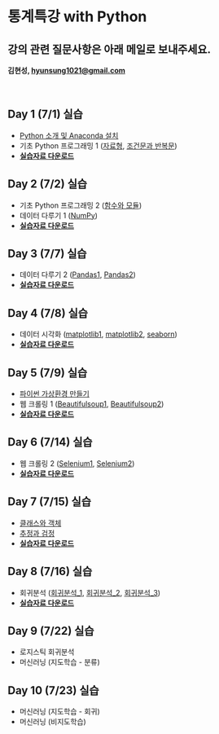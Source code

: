 # 통계특강 with Python

## 강의 관련 질문사항은 아래 메일로 보내주세요.
**김현성, hyunsung1021@gmail.com**


<br>

## Day 1 (7/1) 실습
- [Python 소개 및 Anaconda 설치](https://github.com/statKim/stats-summer-2021/blob/main/Lecture_note/Installation/intro_python.pdf)
- 기초 Python 프로그래밍 1 ([자료형](https://github.com/statKim/stats-summer-2021/blob/main/Lecture_note/Day1/1.자료형.ipynb), [조건문과 반복문](https://github.com/statKim/stats-summer-2021/blob/main/Lecture_note/Day1/2.조건문과%20반복문.ipynb/))
- [**실습자료 다운로드**](https://github.com/statKim/stats-summer-2021/blob/main/Files/Day1.zip?raw=T)


## Day 2 (7/2) 실습
- 기초 Python 프로그래밍 2 ([함수와 모듈](https://github.com/statKim/stats-summer-2021/blob/main/Lecture_note/Day2/3.함수와%20모듈.ipynb/))
- 데이터 다루기 1 ([NumPy](https://github.com/statKim/stats-summer-2021/blob/main/Lecture_note/Day2/NumPy.ipynb/))
- [**실습자료 다운로드**](https://github.com/statKim/stats-summer-2021/blob/main/Files/Day2.zip?raw=T)


## Day 3 (7/7) 실습
- 데이터 다루기 2 ([Pandas1](https://github.com/statKim/stats-summer-2021/blob/main/Lecture_note/Day3/Pandas_1.ipynb/), [Pandas2](https://github.com/statKim/stats-summer-2021/blob/main/Lecture_note/Day3/Pandas_2.ipynb/))
- [**실습자료 다운로드**](https://github.com/statKim/stats-summer-2021/blob/main/Files/Day3.zip?raw=T)

## Day 4 (7/8) 실습
- 데이터 시각화 ([matplotlib1](https://github.com/statKim/stats-summer-2021/blob/main/Lecture_note/Day4/matplotlib_1.ipynb/), [matplotlib2](https://github.com/statKim/stats-summer-2021/blob/main/Lecture_note/Day4/matplotlib_2.ipynb/), [seaborn](https://github.com/statKim/stats-summer-2021/blob/main/Lecture_note/Day4/seaborn.ipynb/))
- [**실습자료 다운로드**](https://github.com/statKim/stats-summer-2021/blob/main/Files/Day4.zip?raw=T)


## Day 5 (7/9) 실습
- [파이썬 가상환경 만들기](https://github.com/statKim/stats-summer-2021/blob/main/Lecture_note/Day5/virtual_env.pdf/)
- 웹 크롤링 1 ([Beautifulsoup1](https://github.com/statKim/stats-summer-2021/blob/main/Lecture_note/Day5/BeautifulSoup_1.ipynb/), [Beautifulsoup2](https://github.com/statKim/stats-summer-2021/blob/main/Lecture_note/Day5/BeautifulSoup_2.ipynb/))
- [**실습자료 다운로드**](https://github.com/statKim/stats-summer-2021/blob/main/Files/Day5.zip?raw=T)


## Day 6 (7/14) 실습
- 웹 크롤링 2 ([Selenium1](https://github.com/statKim/stats-summer-2021/blob/main/Lecture_note/Day6/Selenium_1.ipynb/), [Selenium2](https://github.com/statKim/stats-summer-2021/blob/main/Lecture_note/Day6/Selenium_2.ipynb/))
- [**실습자료 다운로드**](https://github.com/statKim/stats-summer-2021/blob/main/Files/Day6.zip?raw=T)


## Day 7 (7/15) 실습
- [클래스와 객체](https://github.com/statKim/stats-summer-2021/blob/main/Lecture_note/Day7/클래스와%20객체.ipynb/)
- [추정과 검정](https://github.com/statKim/stats-summer-2021/blob/main/Lecture_note/Day7/추정과%20검정.ipynb/)
- [**실습자료 다운로드**](https://github.com/statKim/stats-summer-2021/blob/main/Files/Day7.zip?raw=T)


## Day 8 (7/16) 실습
- 회귀분석 ([회귀분석_1](https://github.com/statKim/stats-summer-2021/blob/main/Lecture_note/Day8/회귀분석_1.ipynb/), [회귀분석_2](https://github.com/statKim/stats-summer-2021/blob/main/Lecture_note/Day8/회귀분석_2.ipynb/), [회귀분석_3](https://github.com/statKim/stats-summer-2021/blob/main/Lecture_note/Day8/회귀분석_3.ipynb/))
- [**실습자료 다운로드**](https://github.com/statKim/stats-summer-2021/blob/main/Files/Day8.zip?raw=T)


## Day 9 (7/22) 실습
- 로지스틱 회귀분석
- 머신러닝 (지도학습 - 분류)


## Day 10 (7/23) 실습
- 머신러닝 (지도학습 - 회귀)
- 머신러닝 (비지도학습)